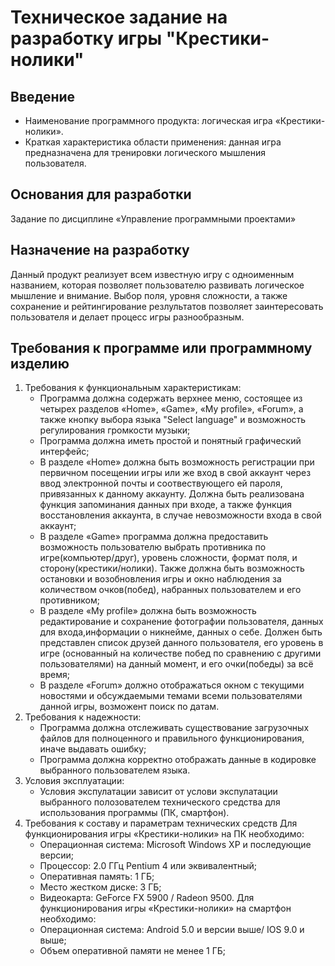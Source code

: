 # Техническое задание на разработку игры  "Крестики-нолики"
## Введение
- Наименование программного продукта: логическая игра «Крестики-нолики».
- Краткая характеристика области применения:  данная игра предназначена для тренировки логического мышления пользователя.
## Основания для разработки 
Задание по дисциплине «Управление программными проектами»
## Назначение на разработку
Данный продукт реализует всем известную игру с одноименным названием, которая позволяет пользователю развивать логическое мышление и внимание. Выбор поля, уровня сложности, а также сохранение и рейтингирование резлультатов позволяет заинтересовать пользователя и делает процесс игры разнообразным. 
## Требования к программе или программному изделию
1. Требования к функциональным характеристикам: 
    - Программа должна содержать верхнее меню, состоящее из четырех разделов «Home», «Game», «My profile», «Forum», а также кнопку выбора языка "Select language" и возможность регулирования громкости музыки;
    - Программа должна иметь простой  и понятный графический интерфейс;
    - В разделе «Home» должна быть возможность регистрации при первичном посещении игры или же вход в свой аккаунт через ввод электронной почты и соотвествующего ей пароля, привязанных к данному аккаунту. Должна быть реализована функция запоминания данных при входе, а также функция восстановления аккаунта, в случае невозможности входа в свой аккаунт;
    - В разделе «Game» программа должна предоставить возможность пользователю  выбрать противника по игре(компьютер/друг), уровень сложности, формат поля, и сторону(крестики/нолики). Также должна быть возможность остановки и возобновления игры и окно наблюдения за количеством очков(побед), набранных пользователем и его противником;
    - В разделе «My profile» должна быть возможность редактирование и сохранение фотографии пользователя, данных для входа,информации о никнейме, данных о себе. Должен быть представлен список друзей данного пользователя, его уровень в игре (основанный на количестве побед по сравнению с другими пользователями) на данный момент, и его очки(победы) за всё время;
    - В разделе «Forum» должно отображаться окном с текущими новостями и обсуждаемыми темами всеми пользователями данной игры, возможент поиск по датам.
 2. Требования к надежности:
    - Программа должна отслеживать существование загрузочных файлов для полноценного и правильного функционирования, иначе выдавать ошибку;
    - Программа должна корректно отображать данные в  кодировке выбранного пользователем  языка.
 3. Условия эксплуатации:
    - Условия экспулатации зависит от услови экспулатации выбранного полозователем технического средства для использования программы (ПК, смартфон).
 4. Требования к составу и параметрам технических средств
 Для функционирования игры «Крестики-нолики»  на ПК необходимо:
    - Операционная система: Microsoft Windows XP и последующие версии;
    - Процессор: 2.0 ГГц Pentium 4 или эквивалентный; 
    - Оперативная память: 1 ГБ;
    - Место жестком диске: 3 ГБ;
    - Видеокарта: GeForce FX 5900 / Radeon 9500.
Для функционирования игры «Крестики-нолики»  на смартфон необходимо:
    - Операционная система: Android 5.0 и версии выше/ IOS 9.0 и выше;
    - Объем оперативной памяти не менее 1 ГБ;
